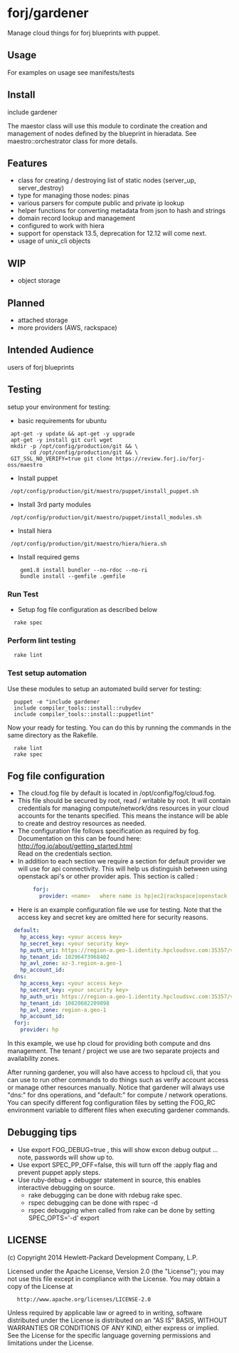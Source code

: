 forj/gardener
=====================

Manage cloud things for forj blueprints with puppet.


## Usage ##
   For examples on usage see manifests/tests

## Install ##

   include gardener

   The maestor class will use this module to cordinate the creation
   and management of nodes defined by the blueprint in hieradata.
   See maestro::orchestrator class for more details.

## Features ##

  - class for creating / destroying list of static nodes (server_up, server_destroy)
  - type for managing those nodes: pinas
  - various parsers for compute public and private ip lookup
  - helper functions for converting metadata from json to hash and strings
  - domain record lookup and management
  - configured to work with hiera
  - support for openstack 13.5, deprecation for 12.12 will come next.
  - usage of unix_cli objects

## WIP ##
  - object storage

## Planned ##
  - attached storage
  - more providers (AWS, rackspace)

## Intended Audience ##
  users of forj blueprints

## Testing ##
  setup your environment for testing:
- basic requirements for ubuntu
```shell
 apt-get -y update && apt-get -y upgrade
 apt-get -y install git curl wget
 mkdir -p /opt/config/production/git && \
       cd /opt/config/production/git && \
 GIT_SSL_NO_VERIFY=true git clone https://review.forj.io/forj-oss/maestro
```
- Install puppet
```shell
 /opt/config/production/git/maestro/puppet/install_puppet.sh 
```
- Install 3rd party modules
```shell
 /opt/config/production/git/maestro/puppet/install_modules.sh 
```
- Install hiera
```shell
 /opt/config/production/git/maestro/hiera/hiera.sh 
```

- Install required gems 
```shell
    gem1.8 install bundler --no-rdoc --no-ri
    bundle install --gemfile .gemfile
```

### Run Test ###
- Setup fog file configuration as described below
```shell
  rake spec
```

### Perform lint testing ###
```shell
  rake lint
```

### Test setup automation ###
  Use these modules to setup an automated build server for testing:

```shell
  puppet -e "include gardener
  include compiler_tools::install::rubydev
  include compiler_tools::install::puppetlint"
```

  Now your ready for testing.   You can do this by running the commands in the 
  same directory as the Rakefile.

```shell
  rake lint
  rake spec
```

## Fog file configuration ##
  - The cloud.fog file by default is located in /opt/config/fog/cloud.fog.
  - This file should be secured by root, read / writable by root.  It will
    contain credentials for managing compute/network/dns resources in your 
    cloud accounts for the tenants specified.  This means the instance will
    be able to create and destroy resources as needed.
  - The configuration file follows specification as required by fog. Documentation
    on this can be found here: http://fog.io/about/getting_started.html  
    Read on the credentials section.
  - In addition to each section we require a section for default provider we
    will use for api connectivity.  This will help us distinguish between
    using openstack api's or other provider apis.  This section is called :
```yaml
        forj:
          provider: <name>   where name is hp|ec2|rackspace|openstack
```
  - Here is an example configuration file we use for testing.  Note that the
    access key and secret key are omitted here for security reasons.

```yaml
  default:
    hp_access_key: <your access key>
    hp_secret_key: <your security key>
    hp_auth_uri: https://region-a.geo-1.identity.hpcloudsvc.com:35357/v2.0/
    hp_tenant_id: 10296473968402
    hp_avl_zone: az-3.region-a.geo-1
    hp_account_id:
  dns:
    hp_access_key: <your access key>
    hp_secret_key: <your security key>
    hp_auth_uri: https://region-a.geo-1.identity.hpcloudsvc.com:35357/v2.0/
    hp_tenant_id: 10820682209898
    hp_avl_zone: region-a.geo-1
    hp_account_id:
  forj:
    provider: hp
```

   In this example, we use hp cloud for providing both compute and dns management.
   The tenant / project we use are two separate projects and availability zones.

   After running gardener, you will also have access to hpcloud cli, that you 
   can use to run other commands to do things such as verify account access or
   manage other resources manually.
   Notice that gardener will always use "dns:" for dns operations, and "default:"
   for compute / network operations.   You can specify different fog configuration
   files by setting the FOG_RC environment variable to different files when
   executing gardener commands.

## Debugging tips ##

- Use export FOG_DEBUG=true , this will show excon debug output ... note, passwords will show up to.
- Use export SPEC_PP_OFF=false, this will turn off the :apply flag and prevent puppet apply steps.
- Use ruby-debug + debugger statement in source, this enables interactive debugging on source.
  - rake debugging can be done with rdebug rake spec.
  - rspec debugging can be done with rspec -d <spec file>
  - rspec debugging when called from rake can be done by setting SPEC_OPTS='-d' export

## LICENSE ##

 (c) Copyright 2014 Hewlett-Packard Development Company, L.P.

   Licensed under the Apache License, Version 2.0 (the "License");
   you may not use this file except in compliance with the License.
   You may obtain a copy of the License at

       http://www.apache.org/licenses/LICENSE-2.0

   Unless required by applicable law or agreed to in writing, software
   distributed under the License is distributed on an "AS IS" BASIS,
   WITHOUT WARRANTIES OR CONDITIONS OF ANY KIND, either express or implied.
   See the License for the specific language governing permissions and
   limitations under the License.

